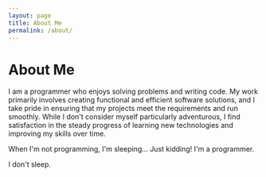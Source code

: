 ```yaml
---
layout: page
title: About Me
permalink: /about/
---
```


# About Me

I am a programmer who enjoys solving problems and writing code. My work
primarily involves creating functional and efficient software solutions, and I
take pride in ensuring that my projects meet the requirements and run smoothly.
While I don't consider myself particularly adventurous, I find satisfaction in
the steady progress of learning new technologies and improving my skills over
time.


When I'm not programming, I'm sleeping... Just kidding! I'm a programmer.

 I don't sleep.

